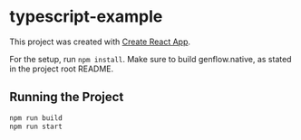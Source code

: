 # typescript-example

This project was created with [Create React App](https://github.com/facebookincubator/create-react-app).

For the setup, run `npm install`.
Make sure to build genflow.native, as stated in the project root README.

## Running the Project

```sh
npm run build
npm run start
```


